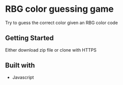 # RBG color guessing game
Try to guess the correct color given an RBG color code

## Getting Started
Either download zip file or clone with HTTPS

## Built with
 * Javascript
